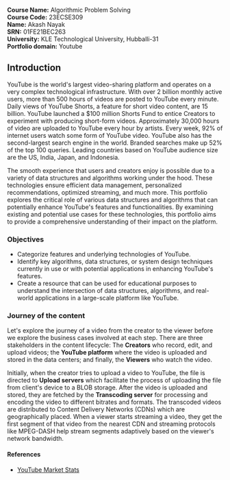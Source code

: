 **Course Name:** Algorithmic Problem Solving  
**Course Code:** 23ECSE309  
**Name:** Akash Nayak  
**SRN:** 01FE21BEC263   
**University:** KLE Technological University, Hubballi-31  
**Portfolio domain:** Youtube   

## Introduction

YouTube is the world's largest video-sharing platform and operates on a very complex technological infrastructure. With over 2 billion monthly active users, more than 500 hours of videos are posted to YouTube every minute. Daily views of YouTube Shorts, a feature for short video content, are 15 billion. YouTube launched a $100 million Shorts Fund to entice Creators to experiment with producing short-form videos. Approximately 30,000 hours of video are uploaded to YouTube every hour by artists. Every week, 92% of internet users watch some form of YouTube video. YouTube also has the second-largest search engine in the world. Branded searches make up 52% of the top 100 queries. Leading countries based on YouTube audience size are the US, India, Japan, and Indonesia.

The smooth experience that users and creators enjoy is possible due to a variety of data structures and algorithms working under the hood. These technologies ensure efficient data management, personalized recommendations, optimized streaming, and much more. This portfolio explores the critical role of various data structures and algorithms that can potentially enhance YouTube's features and functionalities. By examining existing and potential use cases for these technologies, this portfolio aims to provide a comprehensive understanding of their impact on the platform.

### Objectives

- Categorize features and underlying technologies of YouTube.
- Identify key algorithms, data structures, or system design techniques currently in use or with potential applications in enhancing YouTube's features.
- Create a resource that can be used for educational purposes to understand the intersection of data structures, algorithms, and real-world applications in a large-scale platform like YouTube.

### Journey of the content

Let's explore the journey of a video from the creator to the viewer before we explore the business cases involved at each step. There are three stakeholders in the content lifecycle: The **Creators** who record, edit, and upload videos; the **YouTube platform** where the video is uploaded and stored in the data centers; and finally, the **Viewers** who watch the video.

Initially, when the creator tries to upload a video to YouTube, the file is directed to **Upload servers** which facilitate the process of uploading the file from client's device to a BLOB storage. After the video is uploaded and stored, they are fetched by the **Transcoding server** for processing and encoding the video to different bitrates and formats. The transcoded videos are distributed to Content Delivery Networks (CDNs) which are geographically placed. When a viewer starts streaming a video, they get the first segment of that video from the nearest CDN and streaming protocols like MPEG-DASH help stream segments adaptively based on the viewer's network bandwidth.

#### References
- [YouTube Market Stats](https://www.simplilearn.com/youtube-marketing-stats-article)

